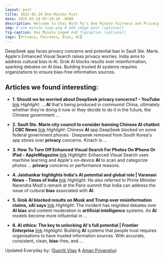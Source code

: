 ```yaml
---
layout: post
title: 2025-02-24 One-Minute Post
date: 2025-02-24 07:29:19 -0500
description: Welcome to Chai With Py's One Minute Fairness and Privacy, which aims to provide you the current happenings in the world of Fairness, Privacy, and AI.
img: # one_minute_logo.png # Add image post (optional)
fig-caption: One Minute Logo# Add figcaption (optional)
tags: [Privacy, Fairness, Bias, AI]
---
```


DeepSeek app faces privacy concerns and potential ban in Sault Ste. Marie. Apple's Enhanced Visual Search raises privacy worries. India aims to address cultural bias in AI. Grok AI blocks results over misinformation, sparking debates on AI bias. Building trusted AI systems requires organizations to ensure bias-free information sources.

## Articles we found interesting:

- **1. Should we be worried about DeepSeek <b>privacy</b> concerns? - YouTube** [link](https://www.youtube.com/watch%3Fv%3DRxQRLt7v80k)
_Highlight:_ ... <b>AI</b> that&#39;s being produced in communist China, ultimately whether they&#39;re doing it now or they decide to do it in the future, the Chinese government&nbsp;...

- **2. Sault Ste. Marie city council to consider banning Chinese <b>AI</b> chatbot | CBC News** [link](https://www.cbc.ca/news/canada/sudbury/soo-deepseek-ban-1.7465474)
_Highlight:_ Chinese <b>AI</b> app DeepSeek blocked on some federal government phones &middot; Deepseek removed from South Korea&#39;s app stores over <b>privacy</b> concerns. Kinach is&nbsp;...

- **3. How To Turn Off Enhanced Visual Search For Photos On IPhone Or IPad - AppleMagazine** [link](https://applemagazine.com/how-to-turn-off-enhanced-visual-search-for-photo/)
_Highlight:_ Enhanced Visual Search uses machine learning and Apple&#39;s on-device <b>AI</b> to scan and categorize photos ... <b>privacy</b> concerns or performance reasons.

- **4. Jaishankar highlights India&#39;s <b>AI</b> potential and global role | Varanasi News - Times of India** [link](https://timesofindia.indiatimes.com/city/varanasi/jaishankar-highlights-indias-ai-potential-and-global-role/articleshow/118511184.cms)
_Highlight:_ He also referred to Prime Minister Narendra Modi&#39;s remark at the Paris summit that India can address the issue of cultural <b>bias</b> associated with <b>AI</b>.

- **5. Grok <b>AI</b> blocked results on Musk and Trump over misinformation claims, xAI says** [link](https://tribune.com.pk/story/2530486/grok-ai-blocked-results-on-musk-and-trump-over-misinformation-claims-xai-says)
_Highlight:_ The incident has reignited debates over <b>AI bias</b> and content moderation in <b>artificial intelligence</b> systems. As <b>AI</b> models become more influential in&nbsp;...

- **6. <b>AI</b> ethics: The key to unlocking <b>AI&#39;s</b> full potential | Frontier Enterprise** [link](https://www.frontier-enterprise.com/ai-ethics-the-key-to-unlocking-ais-full-potential/)
_Highlight:_ Building <b>AI</b> systems that people trust requires organisations to have trusted information sources. With accurate, consistent, clean, <b>bias</b>-free, and&nbsp;...


Updated Everyday by: (<a href="https://supritivijay.github.io/">Supriti Vijay</a> & <a href="https://amanpriyanshu.github.io/">Aman Priyanshu</a>)

